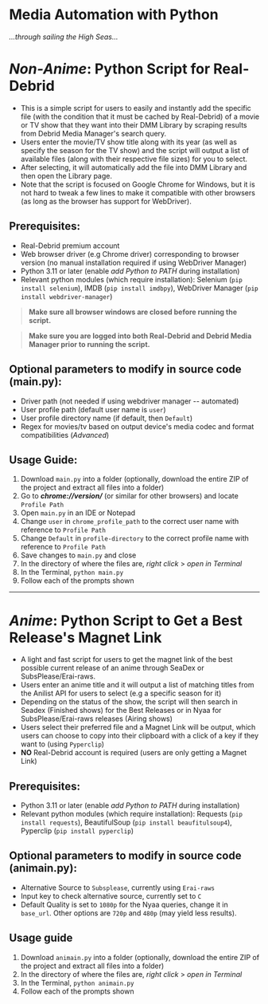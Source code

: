 # **Media Automation with Python**
*...through sailing the High Seas...*


# *Non-Anime*: Python Script for Real-Debrid

* This is a simple script for users to easily and instantly add the specific file (with the condition that it must be cached by Real-Debrid) of a movie or TV show that they want into their DMM Library by scraping results from Debrid Media Manager's search query.
* Users enter the movie/TV show title along with its year (as well as specify the season for the TV show) and the script will output a list of available files (along with their respective file sizes) for you to select.
* After selecting, it will automatically add the file into DMM Library and then open the Library page.
* Note that the script is focused on Google Chrome for Windows, but it is not hard to tweak a few lines to make it compatible with other browsers (as long as the browser has support for WebDriver).

## Prerequisites: 
* Real-Debrid premium account 
* Web browser driver (e.g Chrome driver) corresponding to browser version (no manual installation required if using WebDriver Manager)
* Python 3.11 or later (enable *add Python to PATH* during installation)
* Relevant python modules (which require installation): Selenium (`pip install selenium`), IMDB (`pip install imdbpy`), WebDriver Manager (`pip install webdriver-manager`)

> **Make sure all browser windows are closed before running the script.**

> **Make sure you are logged into both Real-Debrid and Debrid Media Manager prior to running the script.**

## Optional parameters to modify in source code (main.py):
* Driver path (not needed if using webdriver manager -- automated)
* User profile path (default user name is `user`)
* User profile directory name (if default, then `Default`)
* Regex for movies/tv based on output device's media codec and format compatibilities (*Advanced*)

## Usage Guide:
1. Download `main.py` into a folder (optionally, download the entire ZIP of the project and extract all files into a folder)
2. Go to ***chrome://version/*** (or similar for other browsers) and locate `Profile Path`
3. Open `main.py` in an IDE or Notepad
4. Change `user` in `chrome_profile_path` to the correct user name with reference to `Profile Path`
5. Change `Default` in `profile-directory` to the correct profile name with reference to `Profile Path`
6. Save changes to `main.py` and close
7. In the directory of where the files are, *right click* > *open in Terminal*
8. In the Terminal, `python main.py`
9. Follow each of the prompts shown

---

# *Anime*: Python Script to Get a Best Release's Magnet Link

* A light and fast script for users to get the magnet link of the best possible current release of an anime through SeaDex or SubsPlease/Erai-raws.
* Users enter an anime title and it will output a list of matching titles from the Anilist API for users to select (e.g a specific season for it)
* Depending on the status of the show, the script will then search in Seadex (Finished shows) for the Best Releases or in Nyaa for SubsPlease/Erai-raws releases (Airing shows)
* Users select their preferred file and a Magnet Link will be output, which users can choose to copy into their clipboard with a click of a key if they want to (using `Pyperclip`)
* **NO** Real-Debrid account is required (users are only getting a Magnet Link)

## Prerequisites:
* Python 3.11 or later (enable *add Python to PATH* during installation)
* Relevant python modules (which require installation): Requests (`pip install requests`), BeautifulSoup (`pip install beaufitulsoup4`), Pyperclip (`pip install pyperclip`)

## Optional parameters to modify in source code (animain.py):
* Alternative Source to `Subsplease`, currently using `Erai-raws`
* Input key to check alternative source, currently set to `C`
* Default Quality is set to `1080p` for the Nyaa queries, change it in `base_url`. Other options are `720p` and `480p` (may yield less results).

## Usage guide
1. Download `animain.py` into a folder (optionally, download the entire ZIP of the project and extract all files into a folder)
2. In the directory of where the files are, *right click* > *open in Terminal*
3. In the Terminal, `python animain.py`
4. Follow each of the prompts shown
